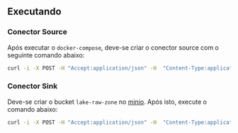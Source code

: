## Executando

### Conector Source
Após executar o `docker-compose`, deve-se criar o conector source com o seguinte comando abaixo:
```bash
curl -i -X POST -H "Accept:application/json" -H  "Content-Type:application/json" http://localhost:8083/connectors/ -d @connect-source.json 
```

### Conector Sink
Deve-se criar o bucket `lake-raw-zone` no [minio](http://localhost:9001). Após isto, execute o comando abaixo:
```bash
curl -i -X POST -H "Accept:application/json" -H  "Content-Type:application/json" http://localhost:8083/connectors/ -d @connect-sink.json 
```
